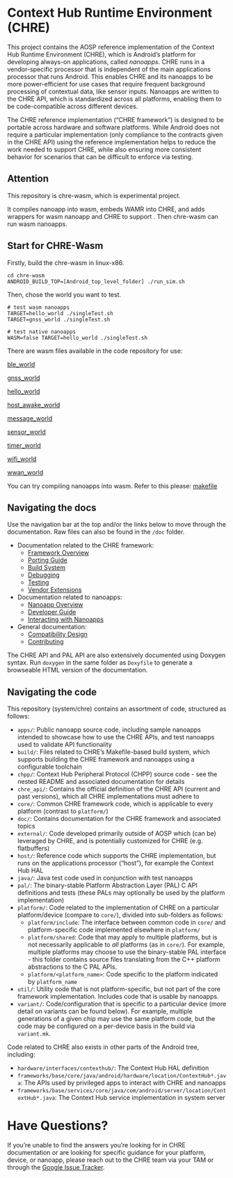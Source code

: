 # Context Hub Runtime Environment (CHRE)

This project contains the AOSP reference implementation of the Context Hub
Runtime Environment (CHRE), which is Android’s platform for developing always-on
applications, called *nanoapps*. CHRE runs in a vendor-specific processor that
is independent of the main applications processor that runs Android. This
enables CHRE and its nanoapps to be more power-efficient for use cases that
require frequent background processing of contextual data, like sensor inputs.
Nanoapps are written to the CHRE API, which is standardized across all
platforms, enabling them to be code-compatible across different devices.

The CHRE reference implementation (“CHRE framework”) is designed to be portable
across hardware and software platforms. While Android does not require a
particular implementation (only compliance to the contracts given in the CHRE
API) using the reference implementation helps to reduce the work needed to
support CHRE, while also ensuring more consistent behavior for scenarios that
can be difficult to enforce via testing.

## Attention
This repository is chre-wasm, which is experimental project.


It compiles nanoapp into wasm, embeds WAMR into CHRE, and adds wrappers for wasm nanoapp and CHRE to support .
Then chre-wasm can run wasm nanoapps.

## Start for CHRE-Wasm
Firstly, build the chre-wasm in linux-x86.
```shell
cd chre-wasm
ANDROID_BUILD_TOP=[Android_top_level_folder] ./run_sim.sh
```
Then, chose the world you want to test.

```
# test wasm nanoapps
TARGET=hello_world ./singleTest.sh
TARGET=gnss_world ./singleTest.sh

# test native nanoapps
WASM=false TARGET=hello_world ./singleTest.sh
```

There are wasm files available in the code repository for use:

[ble_world](./apps/ble_world/ble_world.wasm)

[gnss_world](./apps/gnss_world/gnss_world.wasm)

[hello_world](./apps/hello_world/hello_world.wasm)

[host_awake_world](./apps/host_awake_world/host_awake_world.wasm)

[message_world](./apps/message_world/message_world.wasm)

[sensor_world](./apps/sensor_world/sensor_world.wasm)

[timer_world](./apps/timer_world/timer_world.wasm)

[wifi_world](./apps/wifi_world/wifi_world.wasm)

[wwan_world](./apps/wwan_world/wwan_world.wasm)

You can try compiling nanoapps into wasm. Refer to this please: [makefile](./build/nanoapp/wasm_app.mk)

## Navigating the docs

Use the navigation bar at the top and/or the links below to move through the
documentation. Raw files can also be found in the `/doc` folder.

* Documentation related to the CHRE framework:
  * [Framework Overview](/doc/framework_overview.md)
  * [Porting Guide](/doc/porting_guide.md)
  * [Build System](/doc/framework_build.md)
  * [Debugging](/doc/framework_debugging.md)
  * [Testing](/doc/framework_testing.md)
  * [Vendor Extensions](/doc/vendor_extensions.md)
* Documentation related to nanoapps:
  * [Nanoapp Overview](/doc/nanoapp_overview.md)
  * [Developer Guide](/doc/nanoapp_developer_guide.md)
  * [Interacting with Nanoapps](/doc/nanoapp_clients.md)
* General documentation:
  * [Compatibility Design](/doc/compatibility.md)
  * [Contributing](/doc/contributing.md)

The CHRE API and PAL API are also extensively documented using Doxygen syntax.
Run `doxygen` in the same folder as `Doxyfile` to generate a browseable HTML
version of the documentation.

## Navigating the code

This repository (system/chre) contains an assortment of code, structured as
follows:

- ``apps/``: Public nanoapp source code, including sample nanoapps intended to
  showcase how to use the CHRE APIs, and test nanoapps used to validate API
  functionality
- ``build/``: Files related to CHRE’s Makefile-based build system, which
  supports building the CHRE framework and nanoapps using a configurable
  toolchain
- ``chpp/``: Context Hub Peripheral Protocol (CHPP) source code - see the nested
  README and associated documentation for details
- ``chre_api/``: Contains the official definition of the CHRE API (current and
  past versions), which all CHRE implementations must adhere to
- ``core/``: Common CHRE framework code, which is applicable to every platform
  (contrast to ``platform/``)
- ``doc/``: Contains documentation for the CHRE framework and associated topics
- ``external/``: Code developed primarily outside of AOSP which (can be)
  leveraged by CHRE, and is potentially customized for CHRE (e.g. flatbuffers)
- ``host/``: Reference code which supports the CHRE implementation, but runs on
  the applications processor (“host”), for example the Context Hub HAL
- ``java/``: Java test code used in conjunction with test nanoapps
- ``pal/``: The binary-stable Platform Abstraction Layer (PAL) C API definitions
  and tests (these PALs may optionally be used by the platform implementation)
- ``platform/``: Code related to the implementation of CHRE on a particular
  platform/device (compare to ``core/``), divided into sub-folders as follows:
   - ``platform/include``: The interface between common code in ``core/`` and
     platform-specific code implemented elsewhere in ``platform/``
   - ``platform/shared``: Code that may apply to multiple platforms, but is not
     necessarily applicable to _all_ platforms (as in ``core/``). For example,
     multiple platforms may choose to use the binary-stable PAL interface - this
     folder contains source files translating from the C++ platform abstractions
     to the C PAL APIs.
   - ``platform/<platform_name>``: Code specific to the platform indicated by
     ``platform_name``
- ``util/``: Utility code that is not platform-specific, but not part of the
  core framework implementation. Includes code that is usable by nanoapps.
- ``variant/``: Code/configuration that is specific to a particular device (more
  detail on variants can be found below). For example, multiple generations of a
  given chip may use the same platform code, but the code may be configured on a
  per-device basis in the build via ``variant.mk``.

Code related to CHRE also exists in other parts of the Android tree, including:

- ``hardware/interfaces/contexthub/``: The Context Hub HAL definition
- ``frameworks/base/core/java/android/hardware/location/ContextHub*.java``: The
  APIs used by privileged apps to interact with CHRE and nanoapps
- ``frameworks/base/services/core/java/com/android/server/location/ContextHub*.java``:
  The Context Hub service implementation in system server

# Have Questions?

If you’re unable to find the answers you’re looking for in CHRE documentation
or are looking for specific guidance for your platform, device, or nanoapp,
please reach out to the CHRE team via your TAM or through the [Google Issue
Tracker](https://developers.google.com/issue-tracker).
